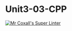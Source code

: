 # Unit3-03-CPP
[![Mr Coxall's Super Linter](https://github.com/ICS3U-Programming-Adwok-k/Unit3-03-CPP/workflows/Mr%20Coxall's%20Super%20Linter/badge.svg)](https://github.com/ICS3U-Programming-Adwok-k/Unit3-03-CPP/actions/)
